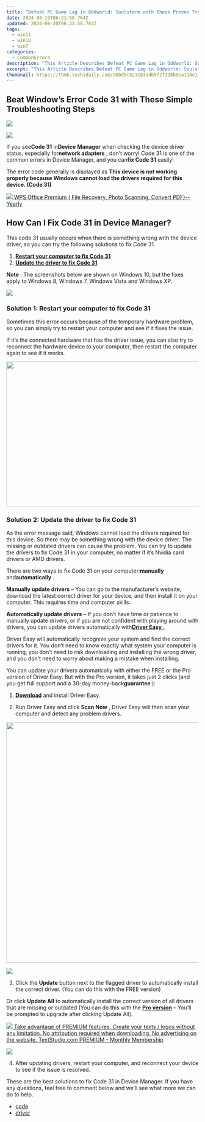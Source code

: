 ```yaml
---
title: "Defeat PC Game Lag in Oddworld: Soulstorm with These Proven Troubleshooting Steps!"
date: 2024-08-19T06:21:58.764Z
updated: 2024-08-20T06:21:58.764Z
tags:
  - win11
  - win10
  - win7
categories:
  - CommonErrors
description: "This Article Describes Defeat PC Game Lag in Oddworld: Soulstorm with These Proven Troubleshooting Steps!"
excerpt: "This Article Describes Defeat PC Game Lag in Oddworld: Soulstorm with These Proven Troubleshooting Steps!"
thumbnail: https://thmb.techidaily.com/98bd5c521103adb9f2f398b8ea114e1ff33040cece118b77c428c885565f6981.jpg
---
```


## Beat Window’s Error Code 31 with These Simple Troubleshooting Steps

<!-- affiliate ads begin -->
<a href="https://store.movavi.com/affiliate.php?ACCOUNT=MOVAVI&AFFILIATE=108875&PATH=https%3A%2F%2Fwww.movavi.com%3FAFFILIATE%3D108875%26RESOURCE%3DMovavi%2BScreen%2BRecorder%2Bbox"><img src="https://mcusercontent.com/0885a03ded3d480dca9287f12/images/f026b149-fc7c-fd54-5f3e-1460bbb19b6b.jpg" border="0"></a>
<!-- affiliate ads end -->
![](https://images.drivereasy.com/wp-content/uploads/2018/02/img_5a7d845359df8.png)

 If you see**Code 31** in**Device** **Manager** when checking the device driver status, especially for**network adapters** , don’t worry! Code 31 is one of the common errors in Device Manager, and you can**fix Code 31** easily!

 The error code generally is displayed as   **This device is not working properly because Windows cannot load the drivers required for this device. (Code 31)**

<!-- affiliate ads begin -->
<a href="https://secure.2checkout.com/order/checkout.php?PRODS=38729081&QTY=1&AFFILIATE=108875&CART=1"><img src="https://website-prod.cache.wpscdn.com/img/wps-spreadsheet-free-excel-editor-online-offline-1x.93e269d.png" border="0">
WPS Office Premium ( File Recovery, Photo Scanning, Convert PDF)--Yearly</a>
<!-- affiliate ads end -->
## How Can I Fix Code 31 in Device Manager?

 This code 31 usually occurs when there is something wrong with the device driver, so you can try the following solutions to fix Code 31.

1. [**Restart your computer to fix Code 31**](#Method1)
2. [**Update the driver to fix Code 31**](#Method2)

**Note** : The screenshots below are shown on Windows 10, but the fixes apply to Windows 8, Windows 7, Windows Vista and Windows XP.

<!-- affiliate ads begin -->
<a href="https://estore.winxdvd.com/order/checkout.php?PRODS=1412049&QTY=1&AFFILIATE=108875&CART=1"><img src="https://www.winxdvd.com/affiliate/new-banner/pt-200x200.jpg" border="0"></a>
<!-- affiliate ads end -->
### **Solution 1: Restart your computer to fix Code 31**

 Sometimes this error occurs because of the temporary hardware problem, so you can simply try to restart your computer and see if it fixes the issue.

 If it’s the connected hardware that has the driver issue, you can also try to reconnect the hardware device to your computer, then restart the computer again to see if it works.

<!-- affiliate ads begin -->
<a href="https://twopages.pxf.io/c/5597632/2016067/18544" target="_top" id="2016067"><img src="//a.impactradius-go.com/display-ad/18544-2016067" border="0" alt="" width="1020" height="380"/></a><img height="0" width="0" src="https://imp.pxf.io/i/5597632/2016067/18544" style="position:absolute;visibility:hidden;" border="0" />
<!-- affiliate ads end -->
### **Solution 2: Update the driver to fix Code 31**

 As the error message said, Windows cannot load the drivers required for this device. So there may be something wrong with the device driver. The missing or outdated drivers can cause the problem. You can try to update the drivers to fix Code 31 in your computer, no matter if it’s Nvidia card drivers or AMD drivers.

 There are two ways to fix Code 31 on your computer:**manually** and**automatically** .

**Manually update drivers** – You can go to the manufacturer’s website, download the latest correct driver for your device, and then install it on your computer. This requires time and computer skills.

**Automatically update drivers** – If you don’t have time or patience to manually update drivers, or if you are not confident with playing around with drivers, you can update drivers automatically with[**Driver Easy** .](https://tools.techidaily.com/drivereasy/download/)

 Driver Easy will automatically recognize your system and find the correct drivers for it. You don’t need to know exactly what system your computer is running, you don’t need to risk downloading and installing the wrong driver, and you don’t need to worry about making a mistake when installing.

 You can update your drivers automatically with either the FREE or the Pro version of Driver Easy. But with the Pro version, it takes just 2 clicks (and you get full support and a 30-day money-back**guarantee** ):

 1) **[Download](https://tools.techidaily.com/drivereasy/download/)**  and install Driver Easy.

 2) Run Driver Easy and click **Scan Now** , Driver Easy will then scan your computer and detect any problem drivers.

<!-- affiliate ads begin -->
<a href="https://versadesk.pxf.io/c/5597632/1892107/21290" target="_top" id="1892107"><img src="//a.impactradius-go.com/display-ad/21290-1892107" border="0" alt="" width="1200" height="628"/></a><img height="0" width="0" src="https://imp.pxf.io/i/5597632/1892107/21290" style="position:absolute;visibility:hidden;" border="0" />
<!-- affiliate ads end -->
![](https://images.drivereasy.com/wp-content/uploads/2018/02/img_5a7ad4d9d7044.png)

 3) Click the **Update**   button next to the flagged driver to automatically install the correct driver. (You can do this with the FREE version)

 Or click **Update All**   to automatically install the correct version of all drivers that are missing or outdated (You can do this with the **[Pro version](https://tools.techidaily.com/drivereasy/download/)**  – You’ll be prompted to upgrade after clicking Update All).

<!-- affiliate ads begin -->
<a href="https://secure.textstudio.com/order/checkout.php?PRODS=35633281&QTY=1&AFFILIATE=108875&CART=1"> <img src="https://secure.avangate.com/images/merchant/d6eb8222c9718486bdabce8b897380f7/products/2_premium-icon.png" border="0"> Take advantage of PREMIUM features. 
Create your texts / logos without any limitation. 
No attribution required when downloading. 
No advertising on the website. 
 TextStudio.com  PREMIUM - Monthly Membership</a>
<!-- affiliate ads end -->
![](https://images.drivereasy.com/wp-content/uploads/2018/02/img_5a7ad50b355c3.jpg)

 4) After updating drivers, restart your computer, and reconnect your device to see if the issue is resolved.

 These are the best solutions to fix Code 31 in Device Manager. If you have any questions, feel free to comment below and we’ll see what more we can do to help.

* [code](/tag-search/?tagId=12160)
* [driver](https://tools.techidaily.com/drivereasy/download/)

<ins class="adsbygoogle"
     style="display:block"
     data-ad-format="autorelaxed"
     data-ad-client="ca-pub-7571918770474297"
     data-ad-slot="1223367746"></ins>



<ins class="adsbygoogle"
     style="display:block"
     data-ad-client="ca-pub-7571918770474297"
     data-ad-slot="8358498916"
     data-ad-format="auto"
     data-full-width-responsive="true"></ins>


